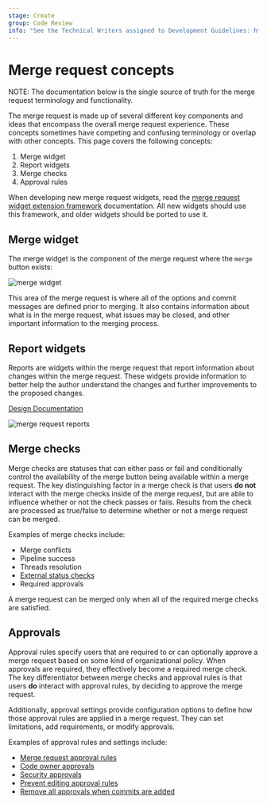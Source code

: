 ```yaml
---
stage: Create
group: Code Review
info: "See the Technical Writers assigned to Development Guidelines: https://handbook.gitlab.com/handbook/product/ux/technical-writing/#assignments-to-development-guidelines"
---
```


# Merge request concepts

NOTE:
The documentation below is the single source of truth for the merge request terminology and functionality.

The merge request is made up of several different key components and ideas that encompass the overall merge request experience. These concepts sometimes have competing and confusing terminology or overlap with other concepts. This page covers the following concepts:

1. Merge widget
1. Report widgets
1. Merge checks
1. Approval rules

When developing new merge request widgets, read the
[merge request widget extension framework](../fe_guide/merge_request_widget_extensions.md)
documentation. All new widgets should use this framework, and older widgets should
be ported to use it.

## Merge widget

The merge widget is the component of the merge request where the `merge` button exists:

![merge widget](../img/merge_widget_v14_7.png)

This area of the merge request is where all of the options and commit messages are defined prior to merging. It also contains information about what is in the merge request, what issues may be closed, and other important information to the merging process.

## Report widgets

Reports are widgets within the merge request that report information about changes within the merge request. These widgets provide information to better help the author understand the changes and further improvements to the proposed changes.

[Design Documentation](https://design.gitlab.com/patterns/merge-request-reports)

![merge request reports](../img/merge_request_reports_v14_7.png)

## Merge checks

Merge checks are statuses that can either pass or fail and conditionally control the availability of the merge button being available within a merge request. The key distinguishing factor in a merge check is that users **do not** interact with the merge checks inside of the merge request, but are able to influence whether or not the check passes or fails. Results from the check are processed as true/false to determine whether or not a merge request can be merged.

Examples of merge checks include:

- Merge conflicts
- Pipeline success
- Threads resolution
- [External status checks](../../user/project/merge_requests/status_checks.md)
- Required approvals

A merge request can be merged only when all of the required merge checks are satisfied.

## Approvals

Approval rules specify users that are required to or can optionally approve a merge request based on some kind of organizational policy. When approvals are required, they effectively become a required merge check. The key differentiator between merge checks and approval rules is that users **do** interact with approval rules, by deciding to approve the merge request.

Additionally, approval settings provide configuration options to define how those approval rules are applied in a merge request. They can set limitations, add requirements, or modify approvals.

Examples of approval rules and settings include:

- [Merge request approval rules](../../user/project/merge_requests/approvals/rules.md)
- [Code owner approvals](../../user/project/codeowners/index.md)
- [Security approvals](../../user/application_security/index.md#security-approvals-in-merge-requests)
- [Prevent editing approval rules](../../user/project/merge_requests/approvals/settings.md#prevent-editing-approval-rules-in-merge-requests)
- [Remove all approvals when commits are added](../../user/project/merge_requests/approvals/settings.md#remove-all-approvals-when-commits-are-added-to-the-source-branch)

